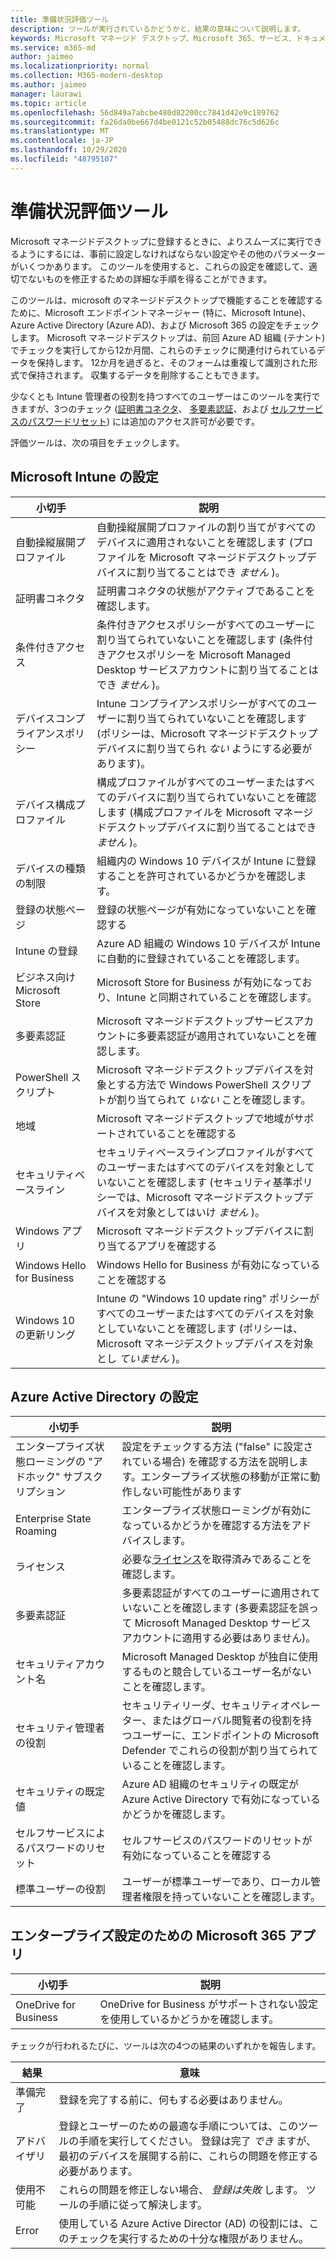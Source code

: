 ```yaml
---
title: 準備状況評価ツール
description: ツールが実行されているかどうかと、結果の意味について説明します。
keywords: Microsoft マネージド デスクトップ、Microsoft 365、サービス、ドキュメント
ms.service: m365-md
author: jaimeo
ms.localizationpriority: normal
ms.collection: M365-modern-desktop
ms.author: jaimeo
manager: laurawi
ms.topic: article
ms.openlocfilehash: 56d849a7abcbe480d82200cc7841d42e9c189762
ms.sourcegitcommit: fa26da0be667d4be0121c52b05488dc76c5d626c
ms.translationtype: MT
ms.contentlocale: ja-JP
ms.lasthandoff: 10/29/2020
ms.locfileid: "48795107"
---
```

# <a name="readiness-assessment-tool"></a>準備状況評価ツール

Microsoft マネージドデスクトップに登録するときに、よりスムーズに実行できるようにするには、事前に設定しなければならない設定やその他のパラメーターがいくつかあります。 このツールを使用すると、これらの設定を確認して、適切でないものを修正するための詳細な手順を得ることができます。

このツールは、microsoft のマネージドデスクトップで機能することを確認するために、Microsoft エンドポイントマネージャー (特に、Microsoft Intune)、Azure Active Directory (Azure AD)、および Microsoft 365 の設定をチェックします。 Microsoft マネージドデスクトップは、前回 Azure AD 組織 (テナント) でチェックを実行してから12か月間、これらのチェックに関連付けられているデータを保持します。 12か月を過ぎると、そのフォームは重複して識別された形式で保持されます。  収集するデータを削除することもできます。

少なくとも Intune 管理者の役割を持つすべてのユーザーはこのツールを実行できますが、3つのチェック ([証明書コネクタ](readiness-assessment-fix.md#certificate-connectors)、 [多要素認証](readiness-assessment-fix.md#multi-factor-authentication)、および [セルフサービスのパスワードリセット](readiness-assessment-fix.md#self-service-password-reset)) には追加のアクセス許可が必要です。
 
評価ツールは、次の項目をチェックします。

## <a name="microsoft-intune-settings"></a>Microsoft Intune の設定

|小切手  |説明  |
|---------|---------|
|自動操縦展開プロファイル     | 自動操縦展開プロファイルの割り当てがすべてのデバイスに適用されないことを確認します (プロファイルを Microsoft マネージドデスクトップデバイスに割り当てることはでき *ません* )。       |
|証明書コネクタ     | 証明書コネクタの状態がアクティブであることを確認します。   |
|条件付きアクセス     | 条件付きアクセスポリシーがすべてのユーザーに割り当てられていないことを確認します (条件付きアクセスポリシーを Microsoft Managed Desktop サービスアカウントに割り当てることはでき *ません* )。    |
|デバイスコンプライアンスポリシー     | Intune コンプライアンスポリシーがすべてのユーザーに割り当てられていないことを確認します (ポリシーは、Microsoft マネージドデスクトップデバイスに割り当てられ *ない* ようにする必要があります)。    |
|デバイス構成プロファイル     | 構成プロファイルがすべてのユーザーまたはすべてのデバイスに割り当てられていないことを確認します (構成プロファイルを Microsoft マネージドデスクトップデバイスに割り当てることはでき *ません* )。     |
|デバイスの種類の制限     | 組織内の Windows 10 デバイスが Intune に登録することを許可されているかどうかを確認します。        |
|登録の状態ページ     | 登録の状態ページが有効になっていないことを確認する      |
|Intune の登録     | Azure AD 組織の Windows 10 デバイスが Intune に自動的に登録されていることを確認します。         |
|ビジネス向け Microsoft Store     | Microsoft Store for Business が有効になっており、Intune と同期されていることを確認します。        |
|多要素認証 | Microsoft マネージドデスクトップサービスアカウントに多要素認証が適用されていないことを確認します。
|PowerShell スクリプト     | Microsoft マネージドデスクトップデバイスを対象とする方法で Windows PowerShell スクリプトが割り当てられて *いない* ことを確認します。    |
|地域     | Microsoft マネージドデスクトップで地域がサポートされていることを確認する        |
|セキュリティベースライン     | セキュリティベースラインプロファイルがすべてのユーザーまたはすべてのデバイスを対象としていないことを確認します (セキュリティ基準ポリシーでは、Microsoft マネージドデスクトップデバイスを対象としてはいけ *ません* )。       |
|Windows アプリ     | Microsoft マネージドデスクトップデバイスに割り当てるアプリを確認する      |
|Windows Hello for Business     | Windows Hello for Business が有効になっていることを確認する        |
|Windows 10 の更新リング     | Intune の "Windows 10 update ring" ポリシーがすべてのユーザーまたはすべてのデバイスを対象としていないことを確認します (ポリシーは、Microsoft マネージデスクトップデバイスを対象とし *ていません* )。     |


## <a name="azure-active-directory-settings"></a>Azure Active Directory の設定

|小切手  |説明  |
|---------|---------|
|エンタープライズ状態ローミングの "アドホック" サブスクリプション     | 設定をチェックする方法 ("false" に設定されている場合) を確認する方法を説明します。エンタープライズ状態の移動が正常に動作しない可能性があります  |
|Enterprise State Roaming     | エンタープライズ状態ローミングが有効になっているかどうかを確認する方法をアドバイスします。       |
|ライセンス     | 必要な[ライセンス](prerequisites.md#more-about-licenses)を取得済みであることを確認します。         |
|多要素認証     | 多要素認証がすべてのユーザーに適用されていないことを確認します (多要素認証を誤って Microsoft Managed Desktop サービスアカウントに適用する必要はありません)。|
|セキュリティアカウント名   | Microsoft Managed Desktop が独自に使用するものと競合しているユーザー名がないことを確認します。        |
|セキュリティ管理者の役割     | セキュリティリーダ、セキュリティオペレーター、またはグローバル閲覧者の役割を持つユーザーに、エンドポイントの Microsoft Defender でこれらの役割が割り当てられていることを確認します。         |
|セキュリティの既定値 | Azure AD 組織のセキュリティの既定が Azure Active Directory で有効になっているかどうかを確認します。 |
|セルフサービスによるパスワードのリセット     | セルフサービスのパスワードのリセットが有効になっていることを確認する        |
|標準ユーザーの役割     | ユーザーが標準ユーザーであり、ローカル管理者権限を持っていないことを確認します。         |


## <a name="microsoft-365-apps-for-enterprise-settings"></a>エンタープライズ設定のための Microsoft 365 アプリ

|小切手  |説明  |
|---------|---------|
|OneDrive for Business     | OneDrive for Business がサポートされない設定を使用しているかどうかを確認します。        |


チェックが行われるたびに、ツールは次の4つの結果のいずれかを報告します。


|結果  |意味  |
|---------|---------|
|準備完了     | 登録を完了する前に、何もする必要はありません。        |
|アドバイザリ    | 登録とユーザーのための最適な手順については、このツールの手順を実行してください。 登録は完了 *でき* ますが、最初のデバイスを展開する前に、これらの問題を修正する必要があります。        |
|使用不可能 | これらの問題を修正しない場合、 *登録は失敗* します。 ツールの手順に従って解決します。        |
|Error | 使用している Azure Active Director (AD) の役割には、このチェックを実行するための十分な権限がありません。 |
